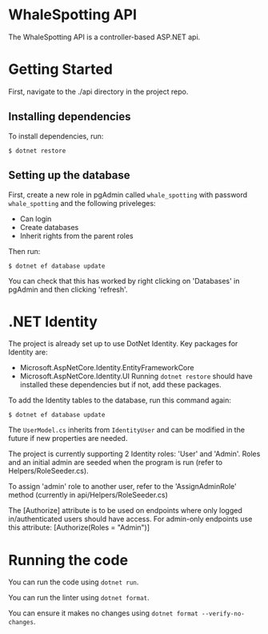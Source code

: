 # WhaleSpotting API
The WhaleSpotting API is a controller-based ASP.NET api.
# Getting Started
First, navigate to the ./api directory in the project repo.
## Installing dependencies
To install dependencies, run:
```
$ dotnet restore
```
## Setting up the database
First, create a new role in pgAdmin called `whale_spotting` with password `whale_spotting` and the following priveleges:
- Can login
- Create databases
- Inherit rights from the parent roles

Then run:
```
$ dotnet ef database update
```

You can check that this has worked by right clicking on 'Databases' in pgAdmin and then clicking 'refresh'.

# .NET Identity
The project is already set up to use DotNet Identity. Key packages for Identity are:
* Microsoft.AspNetCore.Identity.EntityFrameworkCore
* Microsoft.AspNetCore.Identity.UI
Running `dotnet restore` should have installed these dependencies but if not, add these packages.

To add the Identity tables to the database, run this command again:
```
$ dotnet ef database update
```
The `UserModel.cs` inherits from `IdentityUser` and can be modified in the future if new properties are needed.

The project is currently supporting 2 Identity roles: 'User' and 'Admin'. Roles and an initial admin are seeded when the program is run (refer to Helpers/RoleSeeder.cs).

To assign 'admin' role to another user, refer to the 'AssignAdminRole' method (currently in api/Helpers/RoleSeeder.cs)

The [Authorize] attribute is to be used on endpoints where only logged in/authenticated users should have access.
For admin-only endpoints use this attribute: [Authorize(Roles = "Admin")]

# Running the code
You can run the code using `dotnet run`.

You can run the linter using `dotnet format`.

You can ensure it makes no changes using `dotnet format --verify-no-changes`.

